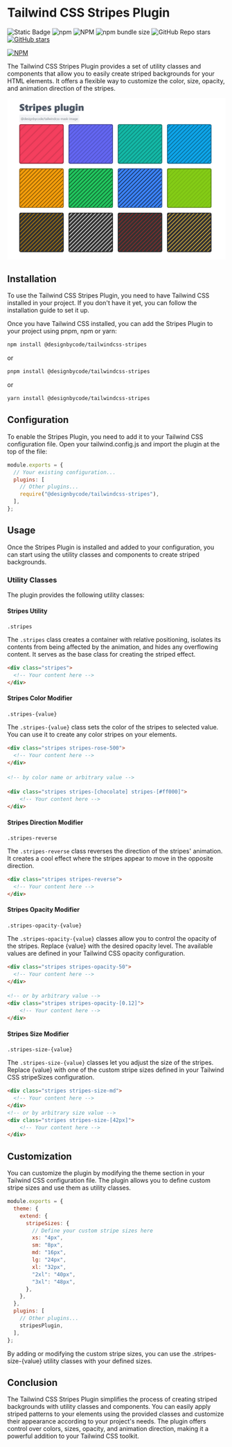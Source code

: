 # Tailwind CSS Stripes Plugin
![Static Badge](https://img.shields.io/badge/%40designbycode%2Ftailwindcss-stripes)
![npm](https://img.shields.io/npm/dt/%40designbycode/tailwindcss-stripes)
![NPM](https://img.shields.io/npm/l/%40designbycode%2Ftailwindcss-stripes)
![npm bundle size](https://img.shields.io/bundlephobia/min/%40designbycode%2Ftailwindcss-stripes)
![GitHub Repo stars](https://img.shields.io/github/stars/designbycode/tailwindcss-stripes)
[![GitHub stars](https://img.shields.io/github/stars/DesignByCode/tailwindcss-stripes?style=social)](https://github.com/DesignByCode/tailwindcss-stripes/stargazers)

[![NPM](https://nodei.co/npm/@designbycode/tailwindcss-stripes.png)](https://nodei.co/npm/@designbycode/tailwindcss-stripes/)



The Tailwind CSS Stripes Plugin provides a set of utility classes and components that allow you to easily create striped backgrounds for your HTML elements. It offers a flexible way to customize the color, size, opacity, and animation direction of the stripes.

![Stripes Plugin](screen.png)


## Installation
To use the Tailwind CSS Stripes Plugin, you need to have Tailwind CSS installed in your project. If you don't have it yet, you can follow the installation guide to set it up.

Once you have Tailwind CSS installed, you can add the Stripes Plugin to your project using pnpm, npm or yarn:

```bash
npm install @designbycode/tailwindcss-stripes
```
or
```bash
pnpm install @designbycode/tailwindcss-stripes
```
or
```bash
yarn install @designbycode/tailwindcss-stripes
```

## Configuration
To enable the Stripes Plugin, you need to add it to your Tailwind CSS configuration file. Open your tailwind.config.js and import the plugin at the top of the file:

```javascript
module.exports = {
  // Your existing configuration...
  plugins: [
    // Other plugins...
    require("@designbycode/tailwindcss-stripes"),
  ],
};
```

## Usage
Once the Stripes Plugin is installed and added to your configuration, you can start using the utility classes and components to create striped backgrounds.

### Utility Classes
The plugin provides the following utility classes:

#### Stripes Utility

```.stripes```

The ```.stripes``` class creates a container with relative positioning, isolates its contents from being affected by the animation, and hides any overflowing content. It serves as the base class for creating the striped effect.

```html
<div class="stripes">
  <!-- Your content here -->
</div>
```

#### Stripes Color Modifier

```.stripes-{value}```

The ```.stripes-{value}``` class sets the color of the stripes to selected value. You can use it to create any color stripes on your elements.

```html
<div class="stripes stripes-rose-500">
  <!-- Your content here -->
</div>

<!-- by color name or arbitrary value -->

<div class="stripes stripes-[chocolate] stripes-[#ff000]">
    <!-- Your content here -->
</div>

```

#### Stripes Direction Modifier

```.stripes-reverse```

The ```.stripes-reverse``` class reverses the direction of the stripes' animation. It creates a cool effect where the stripes appear to move in the opposite direction.

```html
<div class="stripes stripes-reverse">
  <!-- Your content here -->
</div>

```

#### Stripes Opacity Modifier

```.stripes-opacity-{value}```

The ```.stripes-opacity-{value}``` classes allow you to control the opacity of the stripes. Replace {value} with the desired opacity level. The available values are defined in your Tailwind CSS opacity configuration.

```html
<div class="stripes stripes-opacity-50">
  <!-- Your content here -->
</div>

<!-- or by arbitrary value -->
<div class="stripes stripes-opacity-[0.12]">
    <!-- Your content here -->
</div>

```
#### Stripes Size Modifier

```.stripes-size-{value}```

The ```.stripes-size-{value}``` classes let you adjust the size of the stripes. Replace {value} with one of the custom stripe sizes defined in your Tailwind CSS stripeSizes configuration.

```html
<div class="stripes stripes-size-md">
  <!-- Your content here -->
</div>
<!-- or by arbitrary size value -->
<div class="stripes stripes-size-[42px]">
    <!-- Your content here -->
</div>
```

## Customization
You can customize the plugin by modifying the theme section in your Tailwind CSS configuration file. The plugin allows you to define custom stripe sizes and use them as utility classes.

```javascript
module.exports = {
  theme: {
    extend: {
      stripeSizes: {
        // Define your custom stripe sizes here
        xs: "4px",
        sm: "8px",
        md: "16px",
        lg: "24px",
        xl: "32px",
        "2xl": "40px",
        "3xl": "48px",
      },
    },
  },
  plugins: [
    // Other plugins...
    stripesPlugin,
  ],
};

```

By adding or modifying the custom stripe sizes, you can use the .stripes-size-{value} utility classes with your defined sizes.

## Conclusion
The Tailwind CSS Stripes Plugin simplifies the process of creating striped backgrounds with utility classes and components. You can easily apply striped patterns to your elements using the provided classes and customize their appearance according to your project's needs. The plugin offers control over colors, sizes, opacity, and animation direction, making it a powerful addition to your Tailwind CSS toolkit.








